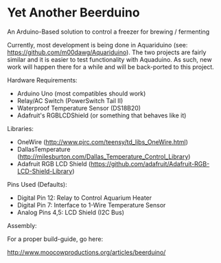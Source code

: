 Yet Another Beerduino
=====================

An Arduino-Based solution to control a freezer for brewing / fermenting

Currently, most development is being done in Aquariduino
(see: https://github.com/m00dawg/Aquariduino). The two projects are fairly
similar and it is easier to test functionality with Aquaduino. As such,
new work will happen there for a while and will be back-ported to this project.

Hardware Requirements:

- Arduino Uno (most compatibles should work)
- Relay/AC Switch (PowerSwitch Tail II)
- Waterproof Temperature Sensor (DS18B20)
- Adafruit's RGBLCDShield (or something that behaves like it)

Libraries:

- OneWire (http://www.pjrc.com/teensy/td_libs_OneWire.html)
- DallasTemperature (http://milesburton.com/Dallas_Temperature_Control_Library)
- Adafruit RGB LCD Shield (https://github.com/adafruit/Adafruit-RGB-LCD-Shield-Library)

Pins Used (Defaults):

- Digital Pin 12: Relay to Control Aquarium Heater
- Digital Pin 7: Interface to 1-Wire Temperature Sensor
- Analog Pins 4,5: LCD Shield (I2C Bus)

Assembly:

For a proper build-guide, go here:

http://www.moocowproductions.org/articles/beerduino/

